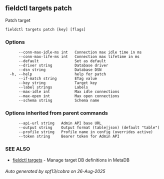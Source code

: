 ## fieldctl targets patch

Patch target

```
fieldctl targets patch [key] [flags]
```

### Options

```
      --conn-max-idle-ms int   Connection max idle time in ms
      --conn-max-life-ms int   Connection max lifetime in ms
      --default                Set as default
      --driver string          Database driver
      --dsn string             Database DSN
  -h, --help                   help for patch
      --if-match string        ETag value
      --key string             Target key
      --label strings          Labels
      --max-idle int           Max idle connections
      --max-open int           Max open connections
      --schema string          Schema name
```

### Options inherited from parent commands

```
      --api-url string   Admin API base URL
      --output string    Output format (table|json) (default "table")
      --profile string   Profile name in config (overrides active)
      --token string     Bearer token for Admin API
```

### SEE ALSO

* [fieldctl targets](fieldctl_targets.md)	 - Manage target DB definitions in MetaDB

###### Auto generated by spf13/cobra on 26-Aug-2025
